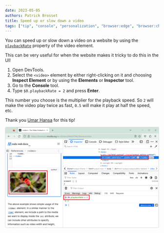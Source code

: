```yaml
---
date: 2023-05-05
authors: Patrick Brosset
title: Speed up or slow down a video
tags: ["tip", "console", "personalization", "browser:edge", "browser:chrome", "browser:firefox", "browser:safari"]
---
```


You can speed up or slow down a video on a website by using the [`playbackRate`](https://developer.mozilla.org/docs/Web/API/HTMLMediaElement/playbackRate) property of the video element.

This can be very useful for when the website makes it tricky to do this in the UI!

1. Open DevTools.
1. Select the `<video>` element by either right-clicking on it and choosing **Inspect Element** or by using the **Elements** or **Inspector** tool.
1. Go to the **Console** tool.
1. Type `$0.playbackRate = 2` and press **Enter**.

This number you choose is the multiplier for the playback speed. So `2` will make the video play twice as fast, `0.5` will make it play at half the speed, etc.

Thank you [Umar Hansa](https://twitter.com/umaar/status/1654079892240171010) for this tip!

![Screenshot of the Console tool showing the playbackRate property](../../assets/img/change-video-playback-rate.png)
